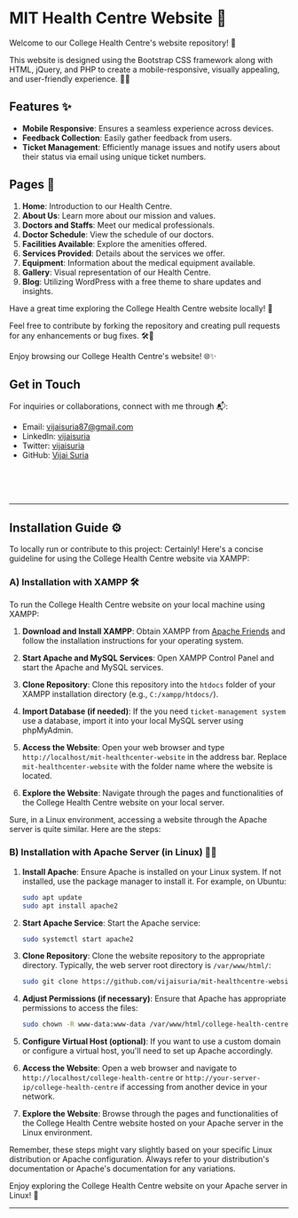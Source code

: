 # MIT Health Centre Website 🏥

Welcome to our College Health Centre's website repository! 🌟

This website is designed using the Bootstrap CSS framework along with HTML, jQuery, and PHP to create a mobile-responsive, visually appealing, and user-friendly experience. 📱✨

## Features ✨

- **Mobile Responsive**: Ensures a seamless experience across devices.
- **Feedback Collection**: Easily gather feedback from users.
- **Ticket Management**: Efficiently manage issues and notify users about their status via email using unique ticket numbers.

## Pages 📄

1. **Home**: Introduction to our Health Centre.
2. **About Us**: Learn more about our mission and values.
3. **Doctors and Staffs**: Meet our medical professionals.
4. **Doctor Schedule**: View the schedule of our doctors.
5. **Facilities Available**: Explore the amenities offered.
6. **Services Provided**: Details about the services we offer.
7. **Equipment**: Information about the medical equipment available.
8. **Gallery**: Visual representation of our Health Centre.
9. **Blog**: Utilizing WordPress with a free theme to share updates and insights.

Have a great time exploring the College Health Centre website locally! 🚀

Feel free to contribute by forking the repository and creating pull requests for any enhancements or bug fixes. 🛠️🚀

Enjoy browsing our College Health Centre's website! 🌐✨

## Get in Touch

For inquiries or collaborations, connect with me through 📬:

- Email: [vijaisuria87@gmail.com](mailto:vijaisuria87@gmail.com)
- LinkedIn: [vijaisuria](https://www.linkedin.com/in/vijaisuria/)
- Twitter: [vijaisuria](https://twitter.com/vijaisuria)
- GitHub: [Vijai Suria](https://github.com/vijaisuria)

<br>
<br>
<br>

---

## Installation Guide ⚙️

To locally run or contribute to this project:
Certainly! Here's a concise guideline for using the College Health Centre website via XAMPP:

### A) Installation with XAMPP 🛠️

To run the College Health Centre website on your local machine using XAMPP:

1. **Download and Install XAMPP**: Obtain XAMPP from [Apache Friends](https://www.apachefriends.org/index.html) and follow the installation instructions for your operating system.

2. **Start Apache and MySQL Services**: Open XAMPP Control Panel and start the Apache and MySQL services.

3. **Clone Repository**: Clone this repository into the `htdocs` folder of your XAMPP installation directory (e.g., `C:/xampp/htdocs/`).

4. **Import Database (if needed)**: If the you need `ticket-management system` use a database, import it into your local MySQL server using phpMyAdmin.

5. **Access the Website**: Open your web browser and type `http://localhost/mit-healthcenter-website` in the address bar. Replace `mit-healthcenter-website` with the folder name where the website is located.

6. **Explore the Website**: Navigate through the pages and functionalities of the College Health Centre website on your local server.


Sure, in a Linux environment, accessing a website through the Apache server is quite similar. Here are the steps:

### B) Installation with Apache Server (in Linux) 🐧🌐

1. **Install Apache**: Ensure Apache is installed on your Linux system. If not installed, use the package manager to install it. For example, on Ubuntu:

   ```bash
   sudo apt update
   sudo apt install apache2
   ```

2. **Start Apache Service**: Start the Apache service:

   ```bash
   sudo systemctl start apache2
   ```

3. **Clone Repository**: Clone the website repository to the appropriate directory. Typically, the web server root directory is `/var/www/html/`:

   ```bash
   sudo git clone https://github.com/vijaisuria/mit-healthcentre-website.git /var/www/html/college-health-centre
   ```

4. **Adjust Permissions (if necessary)**: Ensure that Apache has appropriate permissions to access the files:

   ```bash
   sudo chown -R www-data:www-data /var/www/html/college-health-centre
   ```

5. **Configure Virtual Host (optional)**: If you want to use a custom domain or configure a virtual host, you'll need to set up Apache accordingly.

6. **Access the Website**: Open a web browser and navigate to `http://localhost/college-health-centre` or `http://your-server-ip/college-health-centre` if accessing from another device in your network.

7. **Explore the Website**: Browse through the pages and functionalities of the College Health Centre website hosted on your Apache server in the Linux environment.

Remember, these steps might vary slightly based on your specific Linux distribution or Apache configuration. Always refer to your distribution's documentation or Apache's documentation for any variations.

Enjoy exploring the College Health Centre website on your Apache server in Linux! 🌟

---
